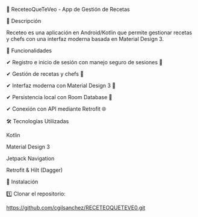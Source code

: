 📱 ReceteoQueTeVeo - App de Gestión de Recetas

📌 Descripción

Receteo es una aplicación en Android/Kotlin que permite gestionar recetas y chefs con una interfaz moderna basada en Material Design 3.

🎯 Funcionalidades

✔ Registro e inicio de sesión con manejo seguro de sesiones 🔐

✔ Gestión de recetas y chefs 📜

✔ Interfaz moderna con Material Design 3 🎨

✔ Persistencia local con Room Database 💾

✔ Conexión con API mediante Retrofit 🌐


🛠 Tecnologías Utilizadas

Kotlin

Material Design 3

Jetpack Navigation

Retrofit & Hilt (Dagger)

🚀 Instalación

1️⃣ Clonar el repositorio:

https://github.com/cgilsanchez/RECETEOQUETEVE0.git
